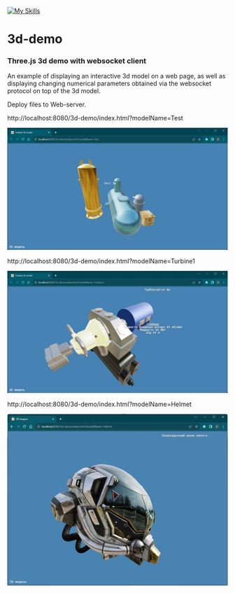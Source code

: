 [![My Skills](https://skillicons.dev/icons?i=html,js,threejs&theme=light)](https://skillicons.dev)
# 3d-demo
### Three.js 3d demo with websocket client

An example of displaying an interactive 3d model on a web page, as well as displaying changing numerical parameters obtained via the websocket protocol on top of the 3d model.

Deploy files to Web-server.

http://localhost:8080/3d-demo/index.html?modelName=Test

![screenshot](assets/images/test_screenshot.jpg?raw=true)

http://localhost:8080/3d-demo/index.html?modelName=Turbine1

![screenshot](assets/images/turbine_screenshot.jpg?raw=true)

http://localhost:8080/3d-demo/index.html?modelName=Helmet

![screenshot](assets/images/helmet_screenshot.jpg?raw=true)


